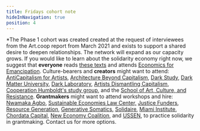 ```yaml
---
title: Fridays cohort note
hideInNavigation: true
position: 4
---
```


\*The Phase 1 cohort was created created at the request of interviewees from the Art.coop report from March 2021 and exists to support a shared desire to deepen relationships. The network will expand as our capacity grows. If you would like to learn about the solidarity economy right now, we suggest that **everyone** reads [these texts](https://art.coop/#learn) and attends [Economics for Emancipation](https://www.populareconomics.org/2020-summer-institute/). Culture-bearers and **creators** might want to attend: [AntiCapitalism for Artists](https://www.anticapitalismforartists.com/), [Architecture Beyond Capitalism](https://abc.architecture-lobby.org/), [Dark Study](https://www.darkstudy.net/), [Dark Matter University](https://darkmatteruniversity.org/), [Dark Laboratory](https://www.darklaboratory.com/), [Artists Dismantling Capitalism](https://cooperationhumboldt.com/dismantle-capitalism/), [Cooperation Humboldt's study group](https://cooperationhumboldt.com/study-groups-2/), and the [School of Art, Culture, and Resistance](https://peoplesforum.org/event/applications-open-school-of-art-culture-and-resistance/). **Grantmakers** might want to attend workshops and hire: [Nwamaka Agbo](https://www.nwamakaagbo.com/services), [Sustainable Economies Law Center,](https://www.theselc.org/radical_real_estate_law_school) [Justice Funders](http://justicefunders.org/), [Resource Generation](https://resourcegeneration.org/), [Generative Somatics](https://generativesomatics.org/), [Solidaire](https://solidairenetwork.org/), [Miami Institute](https://www.miamisocialsciences.org/the-more-equitable-funding-of-knowledge), [Chordata Capital](https://chordatacapital.com/), [New Economy Coalition](https://neweconomy.net/), and [USSEN](https://ussen.org/), to practice solidarity in grantmaking. Contact us for more options.
